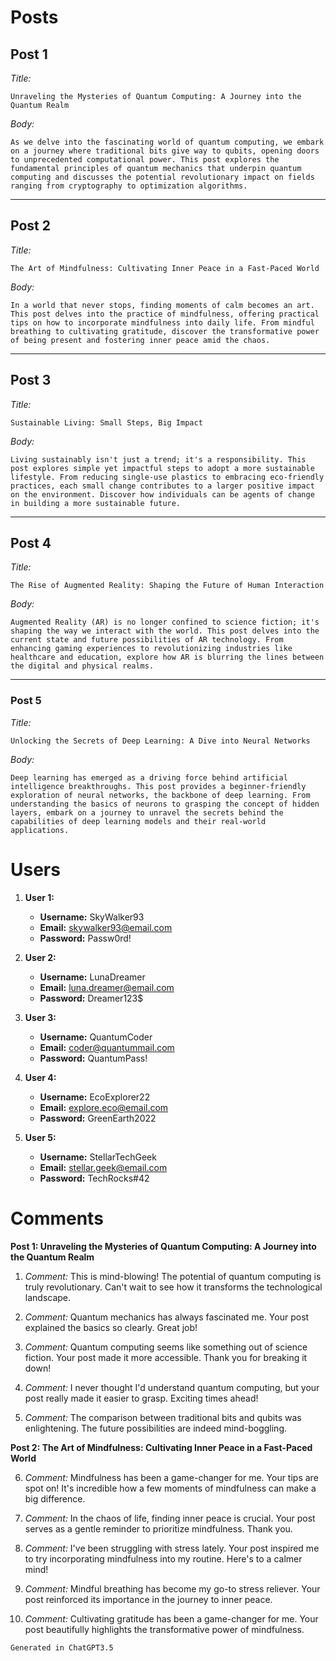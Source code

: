 # Posts
## Post 1
*Title:* 
```
Unraveling the Mysteries of Quantum Computing: A Journey into the Quantum Realm
```

*Body:* 

```
As we delve into the fascinating world of quantum computing, we embark on a journey where traditional bits give way to qubits, opening doors to unprecedented computational power. This post explores the fundamental principles of quantum mechanics that underpin quantum computing and discusses the potential revolutionary impact on fields ranging from cryptography to optimization algorithms.
```

---

## Post 2
*Title:* 
 ```
 The Art of Mindfulness: Cultivating Inner Peace in a Fast-Paced World
 ```

*Body:* 
```
In a world that never stops, finding moments of calm becomes an art. This post delves into the practice of mindfulness, offering practical tips on how to incorporate mindfulness into daily life. From mindful breathing to cultivating gratitude, discover the transformative power of being present and fostering inner peace amid the chaos.

```

---

## Post 3
*Title:* 

```
Sustainable Living: Small Steps, Big Impact
```

*Body:* 

```
Living sustainably isn't just a trend; it's a responsibility. This post explores simple yet impactful steps to adopt a more sustainable lifestyle. From reducing single-use plastics to embracing eco-friendly practices, each small change contributes to a larger positive impact on the environment. Discover how individuals can be agents of change in building a more sustainable future.
```

---

## Post 4
*Title:* 

```
The Rise of Augmented Reality: Shaping the Future of Human Interaction
```

*Body:* 

```
Augmented Reality (AR) is no longer confined to science fiction; it's shaping the way we interact with the world. This post delves into the current state and future possibilities of AR technology. From enhancing gaming experiences to revolutionizing industries like healthcare and education, explore how AR is blurring the lines between the digital and physical realms.
```

---

### Post 5
*Title:* 

```
Unlocking the Secrets of Deep Learning: A Dive into Neural Networks
```
*Body:* 
```
Deep learning has emerged as a driving force behind artificial intelligence breakthroughs. This post provides a beginner-friendly exploration of neural networks, the backbone of deep learning. From understanding the basics of neurons to grasping the concept of hidden layers, embark on a journey to unravel the secrets behind the capabilities of deep learning models and their real-world applications.
```

# Users


1. **User 1:**
   - **Username:** SkyWalker93
   - **Email:** skywalker93@email.com
   - **Password:** Passw0rd!

2. **User 2:**
   - **Username:** LunaDreamer
   - **Email:** luna.dreamer@email.com
   - **Password:** Dreamer123$

3. **User 3:**
   - **Username:** QuantumCoder
   - **Email:** coder@quantummail.com
   - **Password:** QuantumPass!

4. **User 4:**
   - **Username:** EcoExplorer22
   - **Email:** explore.eco@email.com
   - **Password:** GreenEarth2022

5. **User 5:**
   - **Username:** StellarTechGeek
   - **Email:** stellar.geek@email.com
   - **Password:** TechRocks#42


# Comments


**Post 1: Unraveling the Mysteries of Quantum Computing: A Journey into the Quantum Realm**

1. *Comment:* This is mind-blowing! The potential of quantum computing is truly revolutionary. Can't wait to see how it transforms the technological landscape.

2. *Comment:* Quantum mechanics has always fascinated me. Your post explained the basics so clearly. Great job!

3. *Comment:* Quantum computing seems like something out of science fiction. Your post made it more accessible. Thank you for breaking it down!

4. *Comment:* I never thought I'd understand quantum computing, but your post really made it easier to grasp. Exciting times ahead!

5. *Comment:* The comparison between traditional bits and qubits was enlightening. The future possibilities are indeed mind-boggling.

**Post 2: The Art of Mindfulness: Cultivating Inner Peace in a Fast-Paced World**

6. *Comment:* Mindfulness has been a game-changer for me. Your tips are spot on! It's incredible how a few moments of mindfulness can make a big difference.

7. *Comment:* In the chaos of life, finding inner peace is crucial. Your post serves as a gentle reminder to prioritize mindfulness. Thank you.

8. *Comment:* I've been struggling with stress lately. Your post inspired me to try incorporating mindfulness into my routine. Here's to a calmer mind!

9. *Comment:* Mindful breathing has become my go-to stress reliever. Your post reinforced its importance in the journey to inner peace.

10. *Comment:* Cultivating gratitude has been a game-changer for me. Your post beautifully highlights the transformative power of mindfulness. 


`Generated in ChatGPT3.5 `